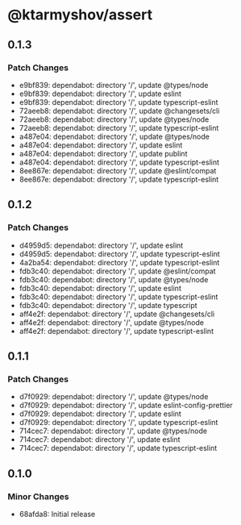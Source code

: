 # @ktarmyshov/assert

## 0.1.3

### Patch Changes

- e9bf839: dependabot: directory '/', update @types/node
- e9bf839: dependabot: directory '/', update eslint
- e9bf839: dependabot: directory '/', update typescript-eslint
- 72aeeb8: dependabot: directory '/', update @changesets/cli
- 72aeeb8: dependabot: directory '/', update @types/node
- 72aeeb8: dependabot: directory '/', update typescript-eslint
- a487e04: dependabot: directory '/', update @types/node
- a487e04: dependabot: directory '/', update eslint
- a487e04: dependabot: directory '/', update publint
- a487e04: dependabot: directory '/', update typescript-eslint
- 8ee867e: dependabot: directory '/', update @eslint/compat
- 8ee867e: dependabot: directory '/', update typescript-eslint

## 0.1.2

### Patch Changes

- d4959d5: dependabot: directory '/', update eslint
- d4959d5: dependabot: directory '/', update typescript-eslint
- 4a2ba54: dependabot: directory '/', update typescript-eslint
- fdb3c40: dependabot: directory '/', update @eslint/compat
- fdb3c40: dependabot: directory '/', update @types/node
- fdb3c40: dependabot: directory '/', update eslint
- fdb3c40: dependabot: directory '/', update typescript-eslint
- fdb3c40: dependabot: directory '/', update typescript
- aff4e2f: dependabot: directory '/', update @changesets/cli
- aff4e2f: dependabot: directory '/', update @types/node
- aff4e2f: dependabot: directory '/', update typescript-eslint

## 0.1.1

### Patch Changes

- d7f0929: dependabot: directory '/', update @types/node
- d7f0929: dependabot: directory '/', update eslint-config-prettier
- d7f0929: dependabot: directory '/', update eslint
- d7f0929: dependabot: directory '/', update typescript-eslint
- 714cec7: dependabot: directory '/', update @types/node
- 714cec7: dependabot: directory '/', update eslint
- 714cec7: dependabot: directory '/', update typescript-eslint

## 0.1.0

### Minor Changes

- 68afda8: Initial release
